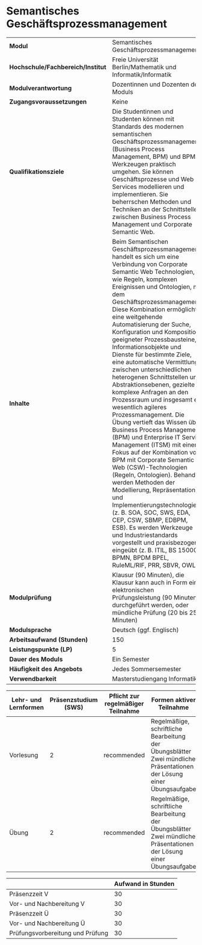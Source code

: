 # Semantisches Geschäftsprozessmanagement
|                                    |   |
|------------------------------------|---|
|**Modul**                           | Semantisches Geschäftsprozessmanagement |
|**Hochschule/Fachbereich/Institut** | Freie Universität Berlin/Mathematik und Informatik/Informatik |
|**Modulverantwortung**              | Dozentinnen und Dozenten des Moduls |
|**Zugangsvoraussetzungen**          | Keine |
|**Qualifikationsziele**             | Die Studentinnen und Studenten können mit Standards des modernen semantischen Geschäftsprozessmanagements (Business Process Management, BPM) und BPM-Werkzeugen praktisch umgehen. Sie können Geschäftsprozesse und Web Services modellieren und implementieren. Sie beherrschen Methoden und Techniken an der Schnittstelle zwischen Business Process Management und Corporate Semantic Web. |
|**Inhalte**                         | Beim Semantischen Geschäftsprozessmanagement handelt es sich um eine Verbindung von Corporate Semantic Web Technologien, wie Regeln, komplexen Ereignissen und Ontologien, mit dem Geschäftsprozessmanagement. Diese Kombination ermöglicht eine weitgehende Automatisierung der Suche, Konfiguration und Komposition geeigneter Prozessbausteine, Informationsobjekte und Dienste für bestimmte Ziele, eine automatische Vermittlung zwischen unterschiedlichen heterogenen Schnittstellen und Abstraktionsebenen, gezielte komplexe Anfragen an den Prozessraum und insgesamt ein wesentlich agileres Prozessmanagement. Die Übung vertieft das Wissen über Business Process Management (BPM) und Enterprise IT Service Management (ITSM) mit einem Fokus auf der Kombination von BPM mit Corporate Semantic Web (CSW)-Technologien (Regeln, Ontologien). Behandelt werden Methoden der Modellierung, Repräsentation und Implementierungstechnologien (z. B. SOA, SOC, SWS, EDA, CEP, CSW, SBMP, EDBPM, ESB). Es werden Werkzeuge und Industriestandards vorgestellt und praxisbezogen eingeübt (z. B. ITIL, BS 15000, BPMN, BPDM BPEL, RuleML/RIF, PRR, SBVR, OWL). |
|**Modulprüfung**                    | Klausur (90 Minuten), die Klausur kann auch in Form einer elektronischen Prüfungsleistung (90 Minuten) durchgeführt werden, oder mündliche Prüfung (20 bis 25 Minuten) |
|**Modulsprache**                    | Deutsch (ggf. Englisch) |
|**Arbeitsaufwand (Stunden)**        | 150 |
|**Leistungspunkte (LP)**            | 5 |
|**Dauer des Moduls**                | Ein Semester |
|**Häufigkeit des Angebots**         | Jedes Sommersemester |
|**Verwendbarkeit**                  | Masterstudiengang Informatik |

| Lehr- und Lernformen | Präsenzstudium <br> (SWS) | Pflicht zur regelmäßiger Teilnahme | Formen aktiver Teilnahme |
| ---------------------|---------------------------|------------------------------------|------------------------- |
| Vorlesung            | 2                         | recommended                        | Regelmäßige, schriftliche Bearbeitung der Übungsblätter<br>Zwei mündliche Präsentationen der Lösung einer Übungsaufgabe |
| Übung                | 2                         | recommended                        | Regelmäßige, schriftliche Bearbeitung der Übungsblätter<br>Zwei mündliche Präsentationen der Lösung einer Übungsaufgabe |

|   | Aufwand in Stunden |
| - |--------------------|
| Präsenzzeit V                            | 30    |
| Vor- und Nachbereitung V                 | 30    |
| Präsenzzeit Ü                            | 30    |
| Vor- und Nachbereitung Ü                 | 30    |
| Prüfungsvorbereitung und Prüfung         | 30    |
